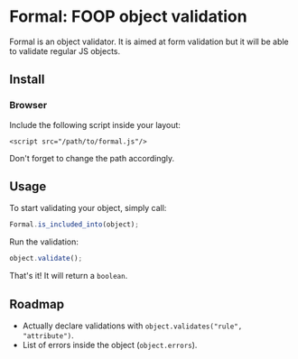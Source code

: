 Formal: FOOP object validation
==============================

Formal is an object validator. It is aimed at form validation but it will be
able to validate regular JS objects.

Install
-------

### Browser

Include the following script inside your layout:

    <script src="/path/to/formal.js"/>

Don't forget to change the path accordingly.

Usage
-----

To start validating your object, simply call:

```javascript
Formal.is_included_into(object);
```

Run the validation:

```javascript
object.validate();
```

That's it! It will return a `boolean`.

Roadmap
-------

* Actually declare validations with `object.validates("rule", "attribute")`.
* List of errors inside the object (`object.errors`).
